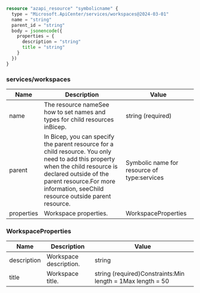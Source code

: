 ```terraform
resource "azapi_resource" "symbolicname" {
  type = "Microsoft.ApiCenter/services/workspaces@2024-03-01"
  name = "string"
  parent_id = "string"
  body = jsonencode({
    properties = {
      description = "string"
      title = "string"
    }
  })
}

```

### services/workspaces

| Name | Description | Value |
|-|-|-|
| name | The resource nameSee how to set names and types for child resources inBicep. | string (required) |
| parent | In Bicep, you can specify the parent resource for a child resource. You only need to add this property when the child resource is declared outside of the parent resource.For more information, seeChild resource outside parent resource. | Symbolic name for resource of type:services |
| properties | Workspace properties. | WorkspaceProperties |


### WorkspaceProperties

| Name | Description | Value |
|-|-|-|
| description | Workspace description. | string |
| title | Workspace title. | string (required)Constraints:Min length = 1Max length = 50 |


